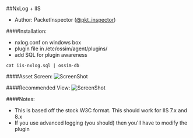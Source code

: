 ##NxLog + IIS

- Author: PacketInspector ([@pkt_inspector](https://twitter.com/pkt_inspector))

####Installation:

- nxlog.conf on windows box
- plugin file in /etc/ossim/agent/plugins/
- add SQL for plugin awareness

```
cat iis-nxlog.sql | ossim-db
```

####Asset Screen:
![ScreenShot](https://raw.githubusercontent.com/packetinspector/AlienVault-Plugins/master/NxLog-IIS/Screenshots/Screenshot_35.png)

####Recommended View:
![ScreenShot](https://raw.githubusercontent.com/packetinspector/AlienVault-Plugins/master/NxLog-IIS/Screenshots/Screenshot_36.png)

####Notes:
- This is based off the stock W3C format.  This should work for IIS 7.x and 8.x
- If you use advanced logging (you should) then you'll have to modify the plugin


